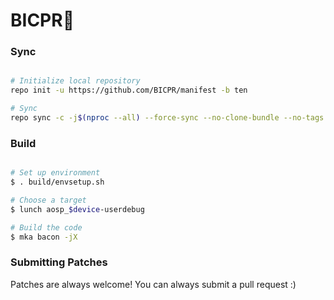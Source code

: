 # BICPR🍒  #

### Sync ###

```bash

# Initialize local repository
repo init -u https://github.com/BICPR/manifest -b ten

# Sync
repo sync -c -j$(nproc --all) --force-sync --no-clone-bundle --no-tags
```

### Build ###

```bash

# Set up environment
$ . build/envsetup.sh

# Choose a target
$ lunch aosp_$device-userdebug

# Build the code
$ mka bacon -jX
```

### Submitting Patches ###

Patches are always welcome!  You can always submit a pull request :)
